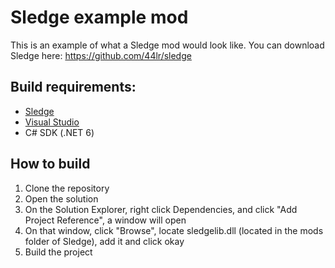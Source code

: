 # Sledge example mod
This is an example of what a Sledge mod would look like.
You can download Sledge here: https://github.com/44lr/sledge

## Build requirements:
* [Sledge](https://github.com/44lr/sledge)
* [Visual Studio](https://visualstudio.microsoft.com/)
* C# SDK (.NET 6)

## How to build
1. Clone the repository
2. Open the solution
3. On the Solution Explorer, right click Dependencies, and click "Add Project Reference", a window will open
4. On that window, click "Browse", locate sledgelib.dll (located in the mods folder of Sledge), add it and click okay
5. Build the project
